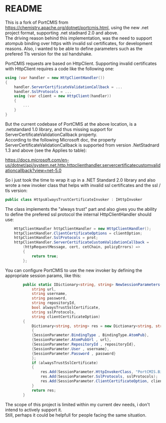 # README

This is a fork of PortCMIS from <https://chemistry.apache.org/dotnet/portcmis.html>, using the new .net project format, supporting .net stadnard 2.0 and above.  
The driving reason behind this implementation, was the need to support atompub binding over https with invalid ssl certificates, for development reasons.
Also, i wanted to be able to define parameters such as the prefered Tls version for the ssl handshake.

PortCMIS requests are based on HttpClient. Supporting invalid certificates with HttpClient requires a code like the following one:

```csharp
using (var handler = new HttpClientHandler())
{
    handler.ServerCertificateValidationCallback = ...
    handler.SslProtocols = ...                        
    using (var client = new HttpClient(handler))
    {
        ...
    }
}
```

But the current codebase of PortCMIS at the above location, is a .netstandard 1.0 library, and thus missing support for ServerCertificateValidationCallback property.  
According to the following Microsoft doc, the property ServerCertificateValidationCallback is supported from version .NetStadnard 1.3 and above (see the Applies to table):

<https://docs.microsoft.com/en-us/dotnet/api/system.net.http.httpclienthandler.servercertificatecustomvalidationcallback?view=net-5.0>

So i just took the time to wrap it up in a .NET Standard 2.0 library and also wrote a new invoker class that helps with invalid ssl certificates and the ssl / tls version:

```csharp
public class HttpsAlwaysTrustCertificateInvoker : IHttpInvoker
```

The class implements the "always trust" part and also gives you the ability to define the prefered ssl protocol the internal HttpClientHandler should use:

```csharp
    HttpClientHandler httpClientHandler = new HttpClientHandler();
    httpClientHandler.ClientCertificateOptions = clientOption;
    httpClientHandler.SslProtocols = prot;
    httpClientHandler.ServerCertificateCustomValidationCallback =
        (httpRequestMessage, cert, cetChain, policyErrors) =>
        {
            return true;
        };
```

You can configure PortCMIS to use the new invoker by defining the appropriate session params, like this:

```csharp
        public static IDictionary<string, string> NewSessionParameters(
            string url,
            string username,
            string password,
            string repositoryId,
            bool alwaysTrustSslCertificate,
            string sslProtocols,
            string clientCertificateOption)
        {
            Dictionary<string, string> res = new Dictionary<string, string>()
            {
            {SessionParameter.BindingType , BindingType.AtomPub},
            {SessionParameter.AtomPubUrl , url},
            {SessionParameter.RepositoryId , repositoryId},
            {SessionParameter.User , username},
            {SessionParameter.Password , password}
            };
            if (alwaysTrustSslCertificate)
            {
                res.Add(SessionParameter.HttpInvokerClass, "PortCMIS.Binding.Http.HttpsAlwaysTrustCertificateInvoker");
                res.Add(SessionParameter.SslProtocols, sslProtocols);
                res.Add(SessionParameter.ClientCertificateOption, clientCertificateOption);
            }
            return res;
        }
```

The scope of this project is limited within my current dev needs, i don't intend to actively support it.  
Still, perhaps it could be helpfull for people facing the same situation.
